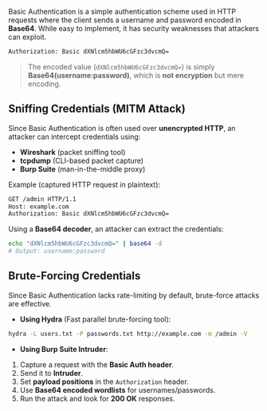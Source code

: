 Basic Authentication is a simple authentication scheme used in HTTP requests where the client sends a username and password encoded in **Base64**. While easy to implement, it has security weaknesses that attackers can exploit.

```bash
Authorization: Basic dXNlcm5hbWU6cGFzc3dvcmQ=
```

> The encoded value (`dXNlcm5hbWU6cGFzc3dvcmQ=`) is simply **Base64(username:password)**, which is **not encryption** but mere encoding.

## Sniffing Credentials (MITM Attack)

Since Basic Authentication is often used over **unencrypted HTTP**, an attacker can intercept credentials using:

- **Wireshark** (packet sniffing tool)
- **tcpdump** (CLI-based packet capture)
- **Burp Suite** (man-in-the-middle proxy)

Example (captured HTTP request in plaintext):

```bash
GET /admin HTTP/1.1  
Host: example.com  
Authorization: Basic dXNlcm5hbWU6cGFzc3dvcmQ=  
```
Using a **Base64 decoder**, an attacker can extract the credentials:
```bash
echo "dXNlcm5hbWU6cGFzc3dvcmQ=" | base64 -d
# Output: username:password
```

## Brute-Forcing Credentials

Since Basic Authentication lacks rate-limiting by default, brute-force attacks are effective.

- **Using Hydra** (Fast parallel brute-forcing tool):
```bash
hydra -L users.txt -P passwords.txt http://example.com -m /admin -V
```

- **Using Burp Suite Intruder**:

1. Capture a request with the **Basic Auth header**.
2. Send it to **Intruder**.
3. Set **payload positions** in the `Authorization` header.
4. Use **Base64 encoded wordlists** for usernames/passwords.
5. Run the attack and look for **200 OK** responses.